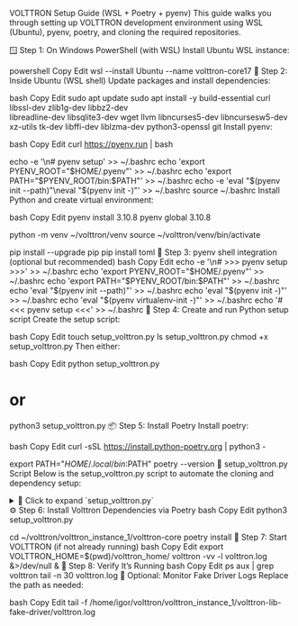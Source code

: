 VOLTTRON Setup Guide (WSL + Poetry + pyenv)
This guide walks you through setting up VOLTTRON development environment using WSL (Ubuntu), pyenv, poetry, and cloning the required repositories.

🪟 Step 1: On Windows PowerShell (with WSL)
Install Ubuntu WSL instance:

powershell
Copy
Edit
wsl --install Ubuntu --name volttron-core17
🐧 Step 2: Inside Ubuntu (WSL shell)
Update packages and install dependencies:

bash
Copy
Edit
sudo apt update
sudo apt install -y build-essential curl libssl-dev zlib1g-dev libbz2-dev \
libreadline-dev libsqlite3-dev wget llvm libncurses5-dev libncursesw5-dev \
xz-utils tk-dev libffi-dev liblzma-dev python3-openssl git
Install pyenv:

bash
Copy
Edit
curl https://pyenv.run | bash

echo -e '\n# pyenv setup' >> ~/.bashrc
echo 'export PYENV_ROOT="$HOME/.pyenv"' >> ~/.bashrc
echo 'export PATH="$PYENV_ROOT/bin:$PATH"' >> ~/.bashrc
echo -e 'eval "$(pyenv init --path)"\neval "$(pyenv init -)"' >> ~/.bashrc
source ~/.bashrc
Install Python and create virtual environment:

bash
Copy
Edit
pyenv install 3.10.8
pyenv global 3.10.8

python -m venv ~/volttron/venv
source ~/volttron/venv/bin/activate

pip install --upgrade pip
pip install toml
🔧 Step 3: pyenv shell integration (optional but recommended)
bash
Copy
Edit
echo -e '\n# >>> pyenv setup >>>' >> ~/.bashrc
echo 'export PYENV_ROOT="$HOME/.pyenv"' >> ~/.bashrc
echo 'export PATH="$PYENV_ROOT/bin:$PATH"' >> ~/.bashrc
echo 'eval "$(pyenv init --path)"' >> ~/.bashrc
echo 'eval "$(pyenv init -)"' >> ~/.bashrc
echo 'eval "$(pyenv virtualenv-init -)"' >> ~/.bashrc
echo '# <<< pyenv setup <<<' >> ~/.bashrc
📝 Step 4: Create and run Python setup script
Create the setup script:

bash
Copy
Edit
touch setup_volttron.py
ls setup_volttron.py
chmod +x setup_volttron.py
Then either:

bash
Copy
Edit
python setup_volttron.py
# or
python3 setup_volttron.py
📦 Step 5: Install Poetry
Install poetry:

bash
Copy
Edit
curl -sSL https://install.python-poetry.org | python3 -

export PATH="$HOME/.local/bin:$PATH"
poetry --version
🐍 setup_volttron.py Script
Below is the setup_volttron.py script to automate the cloning and dependency setup:

<details> <summary>📜 Click to expand `setup_volttron.py`</summary>
python
Copy
Edit
#!/usr/bin/env python3

import os
import sys
import subprocess
import shutil
import re
import toml
from pathlib import Path

# Configuration
BASE_INSTANCE_NAME = "volttron_instance"

# Git repositories to install
GIT_REPOSITORIES = [
    ["https://github.com/eclipse-volttron/volttron-core.git", "main", True, 1],
    ["https://github.com/eclipse-volttron/volttron-lib-zmq.git", "develop", True, 2],
    ["https://github.com/eclipse-volttron/volttron-lib-auth.git", "main", True, 3],
    ["https://github.com/eclipse-volttron/volttron-lib-base-driver.git", "develop", True, 4],
    ["https://github.com/eclipse-volttron/volttron-platform-driver.git", "develop", True, 5],
    ["https://github.com/eclipse-volttron/volttron-listener.git", "develop", True, 6],
    ["https://github.com/eclipse-volttron/volttron-lib-fake-driver.git", "develop", True, 7],
    ["https://github.com/eclipse-volttron/bacnet-scan-tool.git", "develop", True, 8]
]

# [functions omitted for brevity — include them in your repo]
# Make sure to include:
# - find_next_instance_number
# - create_instance_directory
# - clone_repositories
# - get_dependency_names
# - update_pyproject_toml
# - update_volttron_core_toml
# - show_next_steps

def main():
    instance_num = find_next_instance_number()
    instance_path = create_instance_directory(instance_num)
    repo_paths = clone_repositories(instance_path)
    cloned_dependencies = get_dependency_names()

    print("\nUpdating pyproject.toml files to comment out duplicate dependencies...")
    for repo_name, repo_path in repo_paths.items():
        if repo_name != "volttron-core":
            update_pyproject_toml(repo_path, repo_paths, cloned_dependencies)

    volttron_core_path = update_volttron_core_toml(repo_paths)

    print(f"\nVOLTTRON environment setup complete in {instance_path}")
    if volttron_core_path:
        show_next_steps(volttron_core_path)
    else:
        print("Failed to set up volttron-core correctly. Please check the logs for errors.")

if __name__ == "__main__":
    main()
</details>
⚙️ Step 6: Install Volttron Dependencies via Poetry
bash
Copy
Edit
python3 setup_volttron.py

cd ~/volttron/volttron_instance_1/volttron-core
poetry install
🚀 Step 7: Start VOLTTRON (if not already running)
bash
Copy
Edit
export VOLTTRON_HOME=$(pwd)/volttron_home/
volttron -vv -l volttron.log &>/dev/null &
🧪 Step 8: Verify It’s Running
bash
Copy
Edit
ps aux | grep volttron
tail -n 30 volttron.log
🔁 Optional: Monitor Fake Driver Logs
Replace the path as needed:

bash
Copy
Edit
tail -f /home/igor/volttron/volttron_instance_1/volttron-lib-fake-driver/volttron.log
